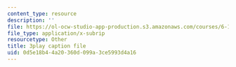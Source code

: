 ```yaml
---
content_type: resource
description: ''
file: https://ol-ocw-studio-app-production.s3.amazonaws.com/courses/6-189-multicore-programming-primer-january-iap-2007/0d5e18b44a20360d099a3ce5993d4a16_xDnq_b2784c.srt
file_type: application/x-subrip
resourcetype: Other
title: 3play caption file
uid: 0d5e18b4-4a20-360d-099a-3ce5993d4a16
---
```

